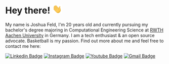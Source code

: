 # Hey there! <img src="https://raw.githubusercontent.com/feldjoshuanoah/feldjoshuanoah/master/wave.gif" width="30px">

My name is Joshua Feld, I'm 20 years old and currently pursuing my bachelor's degree majoring in Computational Engineering Science at [RWTH Aachen University](https://www.rwth-aachen.de) in Germany. 
I am a tech enthusiast & an open source advocate.
Basketball is my passion.
Find out more about me and feel free to contact me here:

[![Linkedin Badge](https://img.shields.io/badge/-feldjoshuanoah-2867B2?style=flat-square&logo=linkedin&logoColor=white&link=https://www.linkedin.com/in/feldjoshuanoah/)](https://www.linkedin.com/in/feldjoshuanoah/)
[![Instagram Badge](https://img.shields.io/badge/-feldjoshuanoah-purple?style=flat-square&logo=instagram&logoColor=white&link=https://instagram.com/feldjoshuanoah/)](https://instagram.com/feldjoshuanoah/)
[![Youtube Badge](https://img.shields.io/badge/-feldjoshuanoah-blue?style=flat-square&logo=twitter&logoColor=white&link=https://www.twitter.com/feldjoshuanoah/)](https://www.twitter.com/feldjoshuanoah/)
[![Gmail Badge](https://img.shields.io/badge/-feld.joshuanoah%40gmail.com-c14438?style=flat-square&logo=gmail&logoColor=white&link=mailto:feld.joshuanoah@gmail.com)](mailto:feld.joshuanoah@gmail.com)
